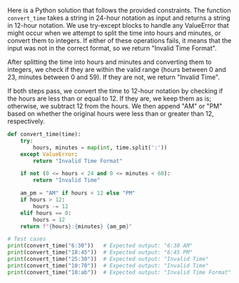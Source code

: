 Here is a Python solution that follows the provided constraints. The function `convert_time` takes a string in 24-hour notation as input and returns a string in 12-hour notation. We use try-except blocks to handle any ValueError that might occur when we attempt to split the time into hours and minutes, or convert them to integers. If either of these operations fails, it means that the input was not in the correct format, so we return "Invalid Time Format".

   After splitting the time into hours and minutes and converting them to integers, we check if they are within the valid range (hours between 0 and 23, minutes between 0 and 59). If they are not, we return "Invalid Time".

   If both steps pass, we convert the time to 12-hour notation by checking if the hours are less than or equal to 12. If they are, we keep them as is; otherwise, we subtract 12 from the hours. We then append "AM" or "PM" based on whether the original hours were less than or greater than 12, respectively.

```python
def convert_time(time):
    try:
        hours, minutes = map(int, time.split(':'))
    except ValueError:
        return "Invalid Time Format"

    if not (0 <= hours < 24 and 0 <= minutes < 60):
        return "Invalid Time"

    am_pm = "AM" if hours < 12 else "PM"
    if hours > 12:
        hours -= 12
    elif hours == 0:
        hours = 12
    return f"{hours}:{minutes} {am_pm}"

# Test cases
print(convert_time("6:30"))   # Expected output: "6:30 AM"
print(convert_time("18:45"))  # Expected output: "6:45 PM"
print(convert_time("25:30"))  # Expected output: "Invalid Time"
print(convert_time("10:70"))  # Expected output: "Invalid Time"
print(convert_time("10:ab"))  # Expected output: "Invalid Time Format"
```